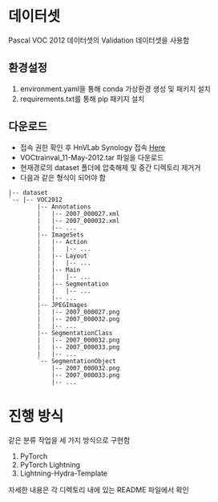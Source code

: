 # 데이터셋
Pascal VOC 2012 데이터셋의 Validation 데이터셋을 사용함

## 환경설정
1. environment.yaml을 통해 conda 가상환경 생성 및 패키지 설치
2. requirements.txt를 통해 pip 패키지 설치

## 다운로드
- 접속 권한 확인 후 HnVLab Synology 접속 [Here](https://hnvlab.synology.me:5001/)
- VOCtrainval_11-May-2012.tar 파일을 다운로드
- 현재경로의 dataset 폴더에 압축해제 및 중간 디렉토리 제거거
- 다음과 같은 형식이 되어야 함
```shell
|-- dataset
`-- |-- VOC2012
        |-- Annotations
        |   |-- 2007_000027.xml
        |   |-- 2007_000032.xml
        |   |-- ... 
        |-- ImageSets
        |   |-- Action
        |   |   |-- ...
        |   |-- Layout
        |   |   |-- ...
        |   |-- Main
        |   |   |-- ...
        |   |-- Segmentation
        |   |   |-- ...
        |   |-- ... 
        |-- JPEGImages
        |   |-- 2007_000027.png
        |   |-- 2007_000032.png
        |   |-- ... 
        |-- SegmentationClass
        |   |-- 2007_000032.png
        |   |-- 2007_000033.png
        |   |-- ... 
        `-- SegmentationObject
            |-- 2007_000032.png
            |-- 2007_000033.png
            |-- ... 
```

# 진행 방식
같은 분류 작업을 세 가지 방식으로 구현함
1. PyTorch
2. PyTorch Lightning
3. Lightning-Hydra-Template

자세한 내용은 각 디렉토리 내에 있는 README 파일에서 확인